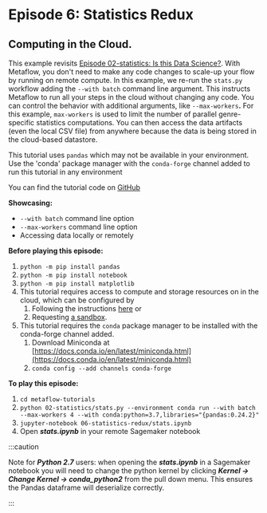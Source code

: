 # Episode 6: Statistics Redux

## Computing in the Cloud.

This example revisits [Episode 02-statistics: Is this Data Science?](../season-1-the-local-experience/episode02). With Metaflow, you don't need to make any code changes to scale-up your flow by running on remote compute. In this example, we re-run the `stats.py` workflow adding the `--with batch` command line argument. This instructs Metaflow to run all your steps in the cloud without changing any code. You can control the behavior with additional arguments, like `--max-workers`**.** For this example, `max-workers` is used to limit the number of parallel genre-specific statistics computations. You can then access the data artifacts \(even the local CSV file\) from anywhere because the data is being stored in the cloud-based datastore.

This tutorial uses `pandas` which may not be available in your environment. Use the 'conda' package manager with the `conda-forge` channel added to run this tutorial in any environment

You can find the tutorial code on [GitHub](https://github.com/Netflix/metaflow/tree/master/metaflow/tutorials/06-statistics-redux)

**Showcasing:**

- `--with batch` command line option
- `--max-workers` command line option
- Accessing data locally or remotely

**Before playing this episode:**

1. `python -m pip install pandas`
2. `python -m pip install notebook`
3. `python -m pip install matplotlib`
4. This tutorial requires access to compute and storage resources on in the cloud, which can be configured by
   1. Following the instructions [here](https://outerbounds.com/docs/engineering-welcome/) or
   2. Requesting [a sandbox](https://outerbounds.com/docs/sandbox/).
5. This tutorial requires the `conda` package manager to be installed with the conda-forge channel added.
   1. Download Miniconda at [https://docs.conda.io/en/latest/miniconda.html](https://docs.conda.io/en/latest/miniconda.html)
   2. `conda config --add channels conda-forge`

**To play this episode:**

1. `cd metaflow-tutorials`
2. `python 02-statistics/stats.py --environment conda run --with batch --max-workers 4 --with conda:python=3.7,libraries="{pandas:0.24.2}"`
3. `jupyter-notebook 06-statistics-redux/stats.ipynb`
4. Open _**stats.ipynb**_ in your remote Sagemaker notebook

:::caution

Note for _**Python 2.7**_ users: when opening the _**stats.ipynb**_ in a Sagemaker notebook you will need to change the python kernel by clicking _**Kernel -&gt; Change Kernel -&gt; conda_python2**_ from the pull down menu. This ensures the Pandas dataframe will deserialize correctly.

:::

<TutorialsLink link="../../tutorials"/>
